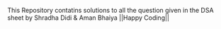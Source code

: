 This Repository contatins solutions to all the question given in the DSA sheet by Shradha Didi & Aman Bhaiya
||Happy Coding||
